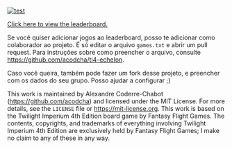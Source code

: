 [![test](https://github.com/luisguirc/ti4-leaderboard/actions/workflows/test.yml/badge.svg?branch=main)](https://github.com/luisguirc/ti4-leaderboard/actions/workflows/test.yml)

[Click here to view the leaderboard.](https://luisguirc.github.io/ti4-leaderboard/leaderboard)

Se você quiser adicionar jogos ao leaderboard, posso te adicionar como colaborador ao projeto. É só editar o arquivo `games.txt` e abrir um pull request. Para instruções sobre como preencher o arquivo, consulte https://github.com/acodcha/ti4-echelon.

Caso você queira, também pode fazer um fork desse projeto, e preencher com os dados do seu grupo. Posso ajudar a configurar ;)

This work is maintained by Alexandre Coderre-Chabot (https://github.com/acodcha) and licensed under the MIT License. For more details, see the `LICENSE` file or https://mit-license.org. This work is based on the Twilight Imperium 4th Edition board game by Fantasy Flight Games. The contents, copyrights, and trademarks of everything involving Twilight Imperium 4th Edition are exclusively held by Fantasy Flight Games; I make no claim to any of these in any way.
